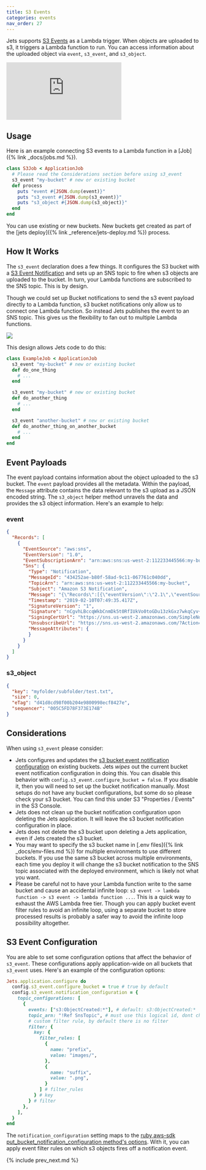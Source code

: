 ```yaml
---
title: S3 Events
categories: events
nav_order: 27
---
```


Jets supports [S3 Events](https://docs.aws.amazon.com/AmazonS3/latest/dev/NotificationHowTo.html) as a Lambda trigger. When objects are uploaded to s3, it triggers a Lambda function to run. You can access information about the uploaded object via `event`, `s3_event`, and `s3_object`.

<div class="video-box"><div class="video-container"><iframe src="https://www.youtube.com/embed/JozocsoZHQg" frameborder="0" allowfullscreen=""></iframe></div></div>

## Usage

Here is an example connecting S3 events to a Lambda function in a [Job]({% link _docs/jobs.md %}).

```ruby
class S3Job < ApplicationJob
  # Please read the Considerations section before using s3_event
  s3_event "my-bucket" # new or existing bucket
  def process
    puts "event #{JSON.dump(event)}"
    puts "s3_event #{JSON.dump(s3_event)}"
    puts "s3_object #{JSON.dump(s3_object)}"
  end
end
```

You can use existing or new buckets. New buckets get created as part of the [jets deploy]({% link _reference/jets-deploy.md %}) process.

## How It Works

The `s3_event` declaration does a few things. It configures the S3 bucket with a [S3 Event Notification](https://docs.aws.amazon.com/AmazonS3/latest/dev/NotificationHowTo.html) and sets up an SNS topic to fire when s3 objects are uploaded to the bucket.  In turn, your Lambda functions are subscribed to the SNS topic.  This is by design.

Though we could set up Bucket notifications to send the s3 event payload directly to a Lambda function, s3 bucket notifications only allow us to connect one Lambda function. So instead Jets publishes the event to an SNS topic. This gives us the flexibility to fan out to multiple Lambda functions.

![](/img/docs/s3-sns-fanout.png)

This design allows Jets code to do this:

```ruby
class ExampleJob < ApplicationJob
  s3_event "my-bucket" # new or existing bucket
  def do_one_thing
    # ...
  end

  s3_event "my-bucket" # new or existing bucket
  def do_another_thing
    # ...
  end

  s3_event "another-bucket" # new or existing bucket
  def do_another_thing_on_another_bucket
    # ...
  end
end
```


## Event Payloads

The event payload contains information about the object uploaded to the s3 bucket. The `event` payload provides all the metadata. Within the payload, the `Message` attribute contains the data relevant to the s3 upload as a JSON encoded string. The `s3_object` helper method unravels the data and provides the s3 object information. Here's an example to help:

### event

```json
{
  "Records": [
    {
      "EventSource": "aws:sns",
      "EventVersion": "1.0",
      "EventSubscriptionArn": "arn:aws:sns:us-west-2:112233445566:my-bucket:bdc903bb-a51e-4799-b472-bd7293ce245b",
      "Sns": {
        "Type": "Notification",
        "MessageId": "434252ae-b80f-58ad-9c11-067761c040dd",
        "TopicArn": "arn:aws:sns:us-west-2:112233445566:my-bucket",
        "Subject": "Amazon S3 Notification",
        "Message": "{\"Records\":[{\"eventVersion\":\"2.1\",\"eventSource\":\"aws:s3\",\"awsRegion\":\"us-west-2\",\"eventTime\":\"2019-02-10T07:49:35.265Z\",\"eventName\":\"ObjectCreated:Put\",\"userIdentity\":{\"principalId\":\"AWS:AROAJBZT6HZEMHALPTL4E:botocore-session-1549784243\"},\"requestParameters\":{\"sourceIPAddress\":\"11.22.33.44\"},\"responseElements\":{\"x-amz-request-id\":\"4F2A57016225F633\",\"x-amz-id-2\":\"ek4gBwsxZtNeiXV8xUfxocSy3cZLR8ws/HcI8qIyDx75ID7hekUMuMMsa4DYltRsX3v0zJ9kl1c=\"},\"s3\":{\"s3SchemaVersion\":\"1.0\",\"configurationId\":\"NzFkOWNiMzQtZDI1Ni00N2U2LTlmYzgtODdhNWJkOWVkNjNm\",\"bucket\":{\"name\":\"my-bucket\",\"ownerIdentity\":{\"principalId\":\"AYC6O1A20R123\"},\"arn\":\"arn:aws:s3:::my-bucket\"},\"object\":{\"key\":\"myfolder/subfolder/test.txt\",\"size\":0,\"eTag\":\"d41d8cd98f00b204e9800998ecf8427e\",\"sequencer\":\"005C5FD78F373E174B\"}}}]}",
        "Timestamp": "2019-02-10T07:49:35.417Z",
        "SignatureVersion": "1",
        "Signature": "nCgvhLBccqWkbCnmDk5t0RfIUkVo0toGDu13zkGxz7wkqCyv+10n2HO+Xy+qegfX2yB/yC3Vxzu9Sg/RbwLuVzqRWxtJ8YUSFx3UnUZEjrWLGTWrjyfkgrlDm8ovhT9hs1tSsoHm07lsUsxF+uhnBitFS8fKbe/PNBiTQKwLr2nUZxGy1zMrA75cdh/Ft7yDHy0S9bfcK/gosyfdSb1ggBQTQRoL2gZ46TAtciZ2eiGTUYW+PjSfAE9uKQcInSi2qvCIUTcWmRLXPDgRj3i5dJdjgqor8uCS+93kTF1OVURKJ5oMMmKVAabBGgJulZYQfaONd2si+H5Y8aUz5AzZSg==",
        "SigningCertUrl": "https://sns.us-west-2.amazonaws.com/SimpleNotificationService-ac565b8b1a6c5d002d285f9598aa1d9b.pem",
        "UnsubscribeUrl": "https://sns.us-west-2.amazonaws.com/?Action=Unsubscribe&SubscriptionArn=arn:aws:sns:us-west-2:112233445566:my-bucket:bdc903bb-a51e-4799-b472-bd7293ce245b",
        "MessageAttributes": {
        }
      }
    }
  ]
}
```

### s3_object

```json
{
  "key": "myfolder/subfolder/test.txt",
  "size": 0,
  "eTag": "d41d8cd98f00b204e9800998ecf8427e",
  "sequencer": "005C5FD78F373E174B"
}
```

## Considerations

When using `s3_event` please consider:

* Jets configures and updates the [s3 bucket event notification configuration](https://docs.aws.amazon.com/sdk-for-ruby/v3/api/Aws/S3/Client.html#put_bucket_notification_configuration-instance_method) on existing buckets. Jets *wipes* out the current bucket event notification configuration in doing this. You can disable this behavior with `config.s3_event.configure_bucket = false`. If you disable it, then you will need to set up the bucket notification manually. Most setups do not have any bucket configurations, but some do so please check your s3 bucket. You can find this under S3 "Properties / Events" in the S3 Console.
* Jets does not clean up the bucket notification configuration upon deleting the Jets application.  It will leave the s3 bucket notification configuration in place.
* Jets does not delete the s3 bucket upon deleting a Jets application, even if Jets created the s3 bucket.
* You may want to specify the s3 bucket name in [.env files]({% link _docs/env-files.md %}) for multiple environments to use different buckets.  If you use the same s3 bucket across multiple environments, each time you deploy it will change the s3 bucket notification to the SNS topic associated with the deployed environment, which is likely not what you want.
* Please be careful not to have your Lambda function write to the same bucket and cause an accidental infinite loop: `s3 event -> lambda function -> s3 event -> lambda function ...`.  This is a quick way to exhaust the AWS Lambda free tier. Though you can apply bucket event filter rules to avoid an infinite loop, using a separate bucket to store processed results is probably a safer way to avoid the infinite loop possibility altogether.

## S3 Event Configuration

You are able to set some configuration options that affect the behavior of `s3_event`. These configurations apply application-wide on all buckets that `s3_event` uses. Here's an example of the configuration options:

```ruby
Jets.application.configure do
  config.s3_event.configure_bucket = true # true by default
  config.s3_event.notification_configuration = {
    topic_configurations: [
      {
        events: ["s3:ObjectCreated:*"], # default: s3:ObjectCreated:*
        topic_arn: "!Ref SnsTopic", # must use this logical id, dont change
        # custom filter rule, by default there is no filter
        filter: {
          key: {
            filter_rules: [
              {
                name: "prefix",
                value: "images/",
              },
              {
                name: "suffix",
                value: ".png",
              }
            ] # filter_rules
          } # key
        } # filter
      },
    ],
  }
end
```

The `notification_configuration` setting maps to the [ruby aws-sdk put_bucket_notification_configuration method's options](https://amzn.to/2N7m5Lr). With it, you can apply event filter rules on which s3 objects fires off a notification event.

{% include prev_next.md %}

